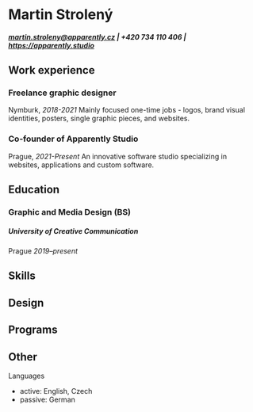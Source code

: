 # Martin Strolený

##### martin.stroleny@apparently.cz | +420 734 110 406 | https://apparently.studio

## Work experience

### Freelance graphic designer
Nymburk, *2018-2021*
Mainly focused one-time jobs - logos, brand visual identities, posters, single graphic pieces, and websites.

### Co-founder of Apparently Studio
Prague, *2021-Present*
An innovative software studio specializing in websites, applications and custom software.

## Education
### Graphic and Media Design (BS)
##### University of Creative Communication
Prague *2019–present*

## Skills
Design
- 

Programs
- 

Other
- 

Languages
- active: English, Czech
- passive: German

